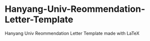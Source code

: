 # Hanyang-Univ-Reommendation-Letter-Template
Hanyang Univ Reommendation Letter Template made with LaTeX
